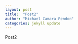 ```yaml
---
layout: post
title:  "Post2"
author: "Michael Camara Pendon"
categories: jekyll update
---
```


Post2